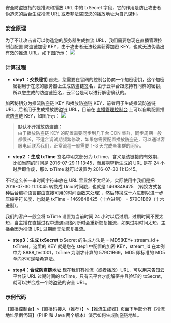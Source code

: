 安全防盗链指的是推流和播放 URL 中的 txSecret 字段，它的作用是防止攻击者伪造您的后台生成推流 URL 或者非法盗取您的播放地址为自己谋利。

### 安全原理
为了不让攻击者可以伪造您的服务器生成推流 URL，我们需要您现在直播管理控制台配置 防盗链加密 KEY，由于攻击者无法轻易获得加密 KEY，也就无法伪造出有效的推流 URL，如下图所示：
![](http://imgcache.tcecqpoc.fsphere.cn/image/mccdn.qcloud.com/static/img/4ea1512fd335f68f30cca0a01e902966/image.png)

### 计算过程
- **step1 ：交换秘钥**
首先，您需要在官网的控制台协商一个加密密钥，这个加密密钥用于在您的服务器上生成防盗链签名，由于云平台跟您持有同样的密钥，所以您生成的防盗链签名，云平台是可以进行解密确认的。

 加密秘钥分为推流防盗链 KEY 和播放防盗链 KEY，前者用于生成推流防盗链 URL，后者用于生成播放防盗链 URL，目前在 [直播管理控制台](http://console.tcecqpoc.fsphere.cn/live) 上可以自助配置推流防盗链 KEY，如图所示：
![](http://imgcache.tcecqpoc.fsphere.cn/image/mc.qcloudimg.com/static/img/b3b4641c0af4f9f5c17921cfe8320a01/image.png)
 >  **默认不开播放防盗链：**   
 > 由于播放防盗链 KEY 的配置需要同步到几千台 CDN 集群，同步周期一般都很长，不适合调试期频繁修改，如果您需要配置播放防盗链，可以通过客服电话联系我们，正常流程一般需要 1~3 天完成全集群的同步。

- **step2 ：生成 txTime**
签名中明文部分为 txTime，含义是该链接的有效期，比如当前的时间是 2016-07-29 11:13:45，而且期望新生成的 URL 是在 24 小时后即作废，那么 txTime 就可以设置为 2016-07-30 11:13:45。

 不过这么长一串时间字符串放在 URL 里显然不太经济，实际使用中我们是把 2016-07-30 11:13:45 转换成 Unix 时间戳，也就是 1469848425 （转换方式各种后台编程语言都由直接可用的时间函数来处理），然后转换成十六进制以进一步压缩字符长度，也就是 txTime = 1469848425（十六进制） = 579C1B69（十六进制）。
 
 我们的客户一般会将 txTime 设置为当前时间 24 小时以后过期，过期时间不要太短，当主播在直播过程中遭遇网络闪断时会重新恢复推流，如果过期时间太短，主播会因为推流 URL 过期而无法恢复推流。

- **step3：生成 txSecret**
txSecret 的生成方法是 = MD5(KEY+ stream_id + txTime)，这里的 KEY 就是您在 step1 中配置的加密 KEY，stream_id 在本例中为 8888_test001，txTime 为刚才计算的 579C1B69，MD5 即标准的 MD5 单向不可逆哈希算法。

- **step4：合成防盗链地址**
  现在我们有推流（或者播放）URL，可以用来告知云平台该 URL 过期时间的 txTime，只有云平台才能解密并且验证的 txSecret，就可以拼合成一个防盗链的安全 URL。
	
### 示例代码
[【直播控制台】](http://console.tcecqpoc.fsphere.cn/)>【直播码接入（推荐）】>[【推流生成器】](http://console.tcecqpoc.fsphere.cn/live/livecodemanage)页面下半部分有【推流地址示例代码】（PHP 和 Java 两个版本）演示如何生成防盗链地址。
